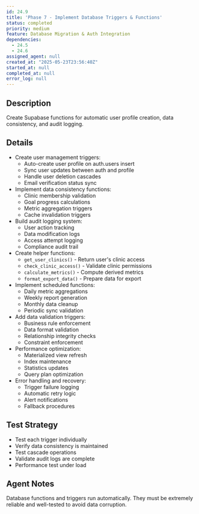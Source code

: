 ```yaml
---
id: 24.9
title: 'Phase 7 - Implement Database Triggers & Functions'
status: completed
priority: medium
feature: Database Migration & Auth Integration
dependencies:
  - 24.5
  - 24.6
assigned_agent: null
created_at: "2025-05-23T23:56:40Z"
started_at: null
completed_at: null
error_log: null
---
```


## Description

Create Supabase functions for automatic user profile creation, data consistency, and audit logging.

## Details

- Create user management triggers:
  - Auto-create user profile on auth.users insert
  - Sync user updates between auth and profile
  - Handle user deletion cascades
  - Email verification status sync
- Implement data consistency functions:
  - Clinic membership validation
  - Goal progress calculations
  - Metric aggregation triggers
  - Cache invalidation triggers
- Build audit logging system:
  - User action tracking
  - Data modification logs
  - Access attempt logging
  - Compliance audit trail
- Create helper functions:
  - `get_user_clinics()` - Return user's clinic access
  - `check_clinic_access()` - Validate clinic permissions
  - `calculate_metrics()` - Compute derived metrics
  - `format_export_data()` - Prepare data for export
- Implement scheduled functions:
  - Daily metric aggregations
  - Weekly report generation
  - Monthly data cleanup
  - Periodic sync validation
- Add data validation triggers:
  - Business rule enforcement
  - Data format validation
  - Relationship integrity checks
  - Constraint enforcement
- Performance optimization:
  - Materialized view refresh
  - Index maintenance
  - Statistics updates
  - Query plan optimization
- Error handling and recovery:
  - Trigger failure logging
  - Automatic retry logic
  - Alert notifications
  - Fallback procedures

## Test Strategy

- Test each trigger individually
- Verify data consistency is maintained
- Test cascade operations
- Validate audit logs are complete
- Performance test under load

## Agent Notes

Database functions and triggers run automatically. They must be extremely reliable and well-tested to avoid data corruption. 